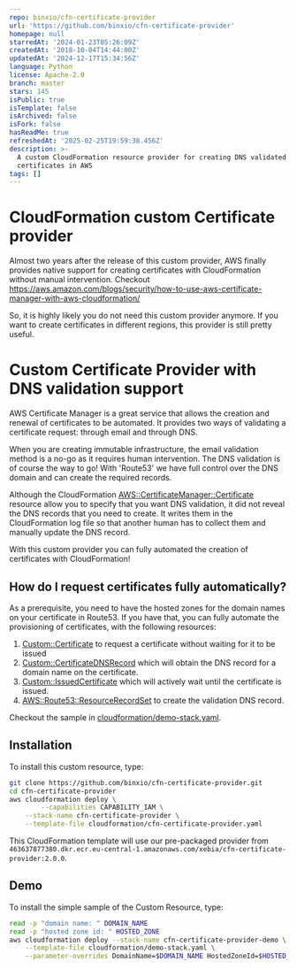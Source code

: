 ```yaml
---
repo: binxio/cfn-certificate-provider
url: 'https://github.com/binxio/cfn-certificate-provider'
homepage: null
starredAt: '2024-01-23T05:26:09Z'
createdAt: '2018-10-04T14:44:00Z'
updatedAt: '2024-12-17T15:34:56Z'
language: Python
license: Apache-2.0
branch: master
stars: 145
isPublic: true
isTemplate: false
isArchived: false
isFork: false
hasReadMe: true
refreshedAt: '2025-02-25T19:59:38.456Z'
description: >-
  A custom CloudFormation resource provider for creating DNS validated
  certificates in AWS
tags: []
---
```


# CloudFormation custom Certificate provider
Almost two years after the release of this custom provider,  AWS finally provides native support for
creating certificates with CloudFormation without manual intervention. Checkout
https://aws.amazon.com/blogs/security/how-to-use-aws-certificate-manager-with-aws-cloudformation/

So, it is highly likely you do not need this custom provider anymore. If you want to create
certificates in different regions, this provider is still pretty useful.

# Custom Certificate Provider with DNS validation support
AWS Certificate Manager is a great service that allows the creation and renewal of certificates
to be automated. It provides two ways of validating a certificate request: through email and through DNS.

When you are creating immutable infrastructure, the email validation method is a no-go as it requires
human intervention. The DNS validation is of course the way to go! With 'Route53' we have full
control over the DNS domain and can create the required records.

Although the CloudFormation [AWS::CertificateManager::Certificate](https://docs.aws.amazon.com/AWSCloudFormation/latest/UserGuide/aws-resource-certificatemanager-certificate.html) resource allow you to specify that you want DNS validation, it did not
reveal the DNS records that you need to create. It writes them in the CloudFormation log
file so that another human has to collect them and manually update the DNS record.

With this custom provider you can fully automated the creation of certificates with CloudFormation!


## How do I request certificates fully automatically?

As a prerequisite, you need to have the hosted zones for the domain names on your certificate in Route53. If you have that,
you can fully automate the provisioning of certificates, with the following resources:

1. [Custom::Certificate](docs/Certificate.md) to request a certificate without waiting for it to be issued
3. [Custom::CertificateDNSRecord](docs/CertificateDNSRecord.md) which will obtain the DNS record for a domain name on the certificate.
3. [Custom::IssuedCertificate](docs/IssuedCertificate.md) which will actively wait until the certificate is issued.
4. [AWS::Route53::ResourceRecordSet](https://docs.aws.amazon.com/Route53/latest/APIReference/API_ResourceRecordSet.html) to create the validation DNS record.

Checkout the sample in [cloudformation/demo-stack.yaml](cloudformation/demo-stack.yaml).

## Installation
To install this custom resource, type:

```sh
git clone https://github.com/binxio/cfn-certificate-provider.git
cd cfn-certificate-provider
aws cloudformation deploy \
        --capabilities CAPABILITY_IAM \
	--stack-name cfn-certificate-provider \
	--template-file cloudformation/cfn-certificate-provider.yaml
```

This CloudFormation template will use our pre-packaged provider from `463637877380.dkr.ecr.eu-central-1.amazonaws.com/xebia/cfn-certificate-provider:2.0.0`.


## Demo
To install the simple sample of the Custom Resource, type:

```sh
read -p "domain name: " DOMAIN_NAME
read -p "hosted zone id: " HOSTED_ZONE
aws cloudformation deploy --stack-name cfn-certificate-provider-demo \
	--template-file cloudformation/demo-stack.yaml \
	--parameter-overrides DomainName=$DOMAIN_NAME HostedZoneId=$HOSTED_ZONE
```

